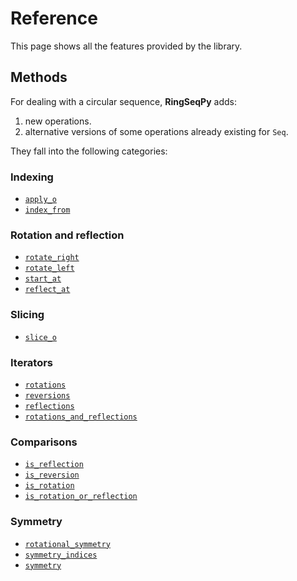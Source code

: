 # Reference

This page shows all the features provided by the library.

## Methods

For dealing with a circular sequence, **RingSeqPy** adds:

1. new operations.
2. alternative versions of some operations already existing for `Seq`.

They fall into the following categories:

### Indexing
* [`apply_o`](ring_seq_methods.md/#ring_seq.RingSeq.RingSeq.apply_o)
* [`index_from`](ring_seq_methods.md/#ring_seq.RingSeq.RingSeq.index_from)

### Rotation and reflection
* [`rotate_right`](ring_seq_methods.md/#ring_seq.RingSeq.RingSeq.rotate_right)
* [`rotate_left`](ring_seq_methods.md/#ring_seq.RingSeq.RingSeq.rotate_left)
* [`start_at`](ring_seq_methods.md/#ring_seq.RingSeq.RingSeq.start_at)
* [`reflect_at`](ring_seq_methods.md/#ring_seq.RingSeq.RingSeq.reflect_at)

### Slicing
* [`slice_o`](ring_seq_methods.md/#ring_seq.RingSeq.RingSeq.slice_o)

### Iterators
* [`rotations`](ring_seq_methods.md/#ring_seq.RingSeq.RingSeq.rotations)
* [`reversions`](ring_seq_methods.md/#ring_seq.RingSeq.RingSeq.reversions)
* [`reflections`](ring_seq_methods.md/#ring_seq.RingSeq.RingSeq.reflections)
* [`rotations_and_reflections`](ring_seq_methods.md/#ring_seq.RingSeq.RingSeq.rotations_and_reflections)

### Comparisons
* [`is_reflection`](ring_seq_methods.md/#ring_seq.RingSeq.RingSeq.is_reflection)
* [`is_reversion`](ring_seq_methods.md/#ring_seq.RingSeq.RingSeq.is_reversion)
* [`is_rotation`](ring_seq_methods.md/#ring_seq.RingSeq.RingSeq.is_rotation)
* [`is_rotation_or_reflection`](ring_seq_methods.md/#ring_seq.RingSeq.RingSeq.is_rotation_or_reflection)

### Symmetry
* [`rotational_symmetry`](ring_seq_methods.md/#ring_seq.RingSeq.RingSeq.rotational_symmetry)
* [`symmetry_indices`](ring_seq_methods.md/#ring_seq.RingSeq.RingSeq.symmetry_indices)
* [`symmetry`](ring_seq_methods.md/#ring_seq.RingSeq.RingSeq.symmetry)
